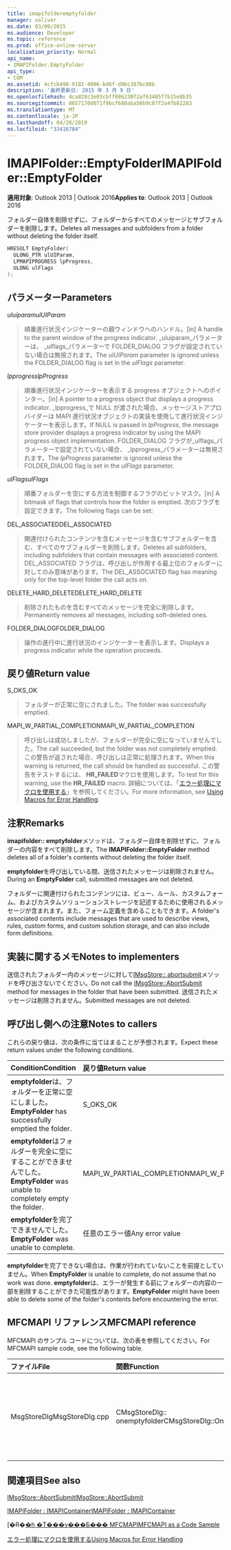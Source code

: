 ```yaml
---
title: imapifolderemptyfolder
manager: soliver
ms.date: 03/09/2015
ms.audience: Developer
ms.topic: reference
ms.prod: office-online-server
localization_priority: Normal
api_name:
- IMAPIFolder.EmptyFolder
api_type:
- COM
ms.assetid: 4cfcb498-9182-4906-bd6f-d9bc387bc88b
description: '最終更新日: 2015 年 3 月 9 日'
ms.openlocfilehash: 4ca828c3e03cbff886230f2af63485f7b15e8b35
ms.sourcegitcommit: 8657170d071f9bcf680aba50b9c07f2a4fb82283
ms.translationtype: MT
ms.contentlocale: ja-JP
ms.lasthandoff: 04/28/2019
ms.locfileid: "33416784"
---
```

# <a name="imapifolderemptyfolder"></a><span data-ttu-id="467b8-103">IMAPIFolder::EmptyFolder</span><span class="sxs-lookup"><span data-stu-id="467b8-103">IMAPIFolder::EmptyFolder</span></span>

  
  
<span data-ttu-id="467b8-104">**適用対象**: Outlook 2013 | Outlook 2016</span><span class="sxs-lookup"><span data-stu-id="467b8-104">**Applies to**: Outlook 2013 | Outlook 2016</span></span> 
  
<span data-ttu-id="467b8-105">フォルダー自体を削除せずに、フォルダーからすべてのメッセージとサブフォルダーを削除します。</span><span class="sxs-lookup"><span data-stu-id="467b8-105">Deletes all messages and subfolders from a folder without deleting the folder itself.</span></span>
  
```cpp
HRESULT EmptyFolder(
  ULONG_PTR ulUIParam,
  LPMAPIPROGRESS lpProgress,
  ULONG ulFlags
);
```

## <a name="parameters"></a><span data-ttu-id="467b8-106">パラメーター</span><span class="sxs-lookup"><span data-stu-id="467b8-106">Parameters</span></span>

 <span data-ttu-id="467b8-107">_uluiparam_</span><span class="sxs-lookup"><span data-stu-id="467b8-107">_ulUIParam_</span></span>
  
> <span data-ttu-id="467b8-108">順番進行状況インジケーターの親ウィンドウへのハンドル。</span><span class="sxs-lookup"><span data-stu-id="467b8-108">[in] A handle to the parent window of the progress indicator.</span></span> <span data-ttu-id="467b8-109">_uluiparam_パラメーターは、 _ulflags_パラメーターで FOLDER_DIALOG フラグが設定されていない場合は無視されます。</span><span class="sxs-lookup"><span data-stu-id="467b8-109">The  _ulUIParam_ parameter is ignored unless the FOLDER_DIALOG flag is set in the  _ulFlags_ parameter.</span></span> 
    
 <span data-ttu-id="467b8-110">_lpprogress_</span><span class="sxs-lookup"><span data-stu-id="467b8-110">_lpProgress_</span></span>
  
> <span data-ttu-id="467b8-111">順番進行状況インジケーターを表示する progress オブジェクトへのポインター。</span><span class="sxs-lookup"><span data-stu-id="467b8-111">[in] A pointer to a progress object that displays a progress indicator.</span></span> <span data-ttu-id="467b8-112">_lpprogress_で NULL が渡された場合、メッセージストアプロバイダーは MAPI 進行状況オブジェクトの実装を使用して進行状況インジケーターを表示します。</span><span class="sxs-lookup"><span data-stu-id="467b8-112">If NULL is passed in  _lpProgress_, the message store provider displays a progress indicator by using the MAPI progress object implementation.</span></span> <span data-ttu-id="467b8-113">FOLDER_DIALOG フラグが_ulflags_パラメーターで設定されていない場合、 _lpprogress_パラメーターは無視されます。</span><span class="sxs-lookup"><span data-stu-id="467b8-113">The  _lpProgress_ parameter is ignored unless the FOLDER_DIALOG flag is set in the  _ulFlags_ parameter.</span></span> 
    
 <span data-ttu-id="467b8-114">_ulFlags_</span><span class="sxs-lookup"><span data-stu-id="467b8-114">_ulFlags_</span></span>
  
> <span data-ttu-id="467b8-115">順番フォルダーを空にする方法を制御するフラグのビットマスク。</span><span class="sxs-lookup"><span data-stu-id="467b8-115">[in] A bitmask of flags that controls how the folder is emptied.</span></span> <span data-ttu-id="467b8-116">次のフラグを設定できます。</span><span class="sxs-lookup"><span data-stu-id="467b8-116">The following flags can be set:</span></span>
    
<span data-ttu-id="467b8-117">DEL_ASSOCIATED</span><span class="sxs-lookup"><span data-stu-id="467b8-117">DEL_ASSOCIATED</span></span> 
  
> <span data-ttu-id="467b8-118">関連付けられたコンテンツを含むメッセージを含むサブフォルダーを含む、すべてのサブフォルダーを削除します。</span><span class="sxs-lookup"><span data-stu-id="467b8-118">Deletes all subfolders, including subfolders that contain messages with associated content.</span></span> <span data-ttu-id="467b8-119">DEL_ASSOCIATED フラグは、呼び出しが作用する最上位のフォルダーに対してのみ意味があります。</span><span class="sxs-lookup"><span data-stu-id="467b8-119">The DEL_ASSOCIATED flag has meaning only for the top-level folder the call acts on.</span></span>
    
<span data-ttu-id="467b8-120">DELETE_HARD_DELETE</span><span class="sxs-lookup"><span data-stu-id="467b8-120">DELETE_HARD_DELETE</span></span>
  
> <span data-ttu-id="467b8-121">削除されたものを含むすべてのメッセージを完全に削除します。</span><span class="sxs-lookup"><span data-stu-id="467b8-121">Permanently removes all messages, including soft-deleted ones.</span></span>
    
<span data-ttu-id="467b8-122">FOLDER_DIALOG</span><span class="sxs-lookup"><span data-stu-id="467b8-122">FOLDER_DIALOG</span></span> 
  
> <span data-ttu-id="467b8-123">操作の進行中に進行状況のインジケーターを表示します。</span><span class="sxs-lookup"><span data-stu-id="467b8-123">Displays a progress indicator while the operation proceeds.</span></span>
    
## <a name="return-value"></a><span data-ttu-id="467b8-124">戻り値</span><span class="sxs-lookup"><span data-stu-id="467b8-124">Return value</span></span>

<span data-ttu-id="467b8-125">S_OK</span><span class="sxs-lookup"><span data-stu-id="467b8-125">S_OK</span></span> 
  
> <span data-ttu-id="467b8-126">フォルダーが正常に空にされました。</span><span class="sxs-lookup"><span data-stu-id="467b8-126">The folder was successfully emptied.</span></span>
    
<span data-ttu-id="467b8-127">MAPI_W_PARTIAL_COMPLETION</span><span class="sxs-lookup"><span data-stu-id="467b8-127">MAPI_W_PARTIAL_COMPLETION</span></span> 
  
> <span data-ttu-id="467b8-128">呼び出しは成功しましたが、フォルダーが完全に空になっていませんでした。</span><span class="sxs-lookup"><span data-stu-id="467b8-128">The call succeeded, but the folder was not completely emptied.</span></span> <span data-ttu-id="467b8-129">この警告が返された場合、呼び出しは正常に処理されます。</span><span class="sxs-lookup"><span data-stu-id="467b8-129">When this warning is returned, the call should be handled as successful.</span></span> <span data-ttu-id="467b8-130">この警告をテストするには、 **HR_FAILED**マクロを使用します。</span><span class="sxs-lookup"><span data-stu-id="467b8-130">To test for this warning, use the **HR_FAILED** macro.</span></span> <span data-ttu-id="467b8-131">詳細については、「[エラー処理にマクロを使用する](using-macros-for-error-handling.md)」を参照してください。</span><span class="sxs-lookup"><span data-stu-id="467b8-131">For more information, see [Using Macros for Error Handling](using-macros-for-error-handling.md).</span></span>
    
## <a name="remarks"></a><span data-ttu-id="467b8-132">注釈</span><span class="sxs-lookup"><span data-stu-id="467b8-132">Remarks</span></span>

<span data-ttu-id="467b8-133">**imapifolder:: emptyfolder**メソッドは、フォルダー自体を削除せずに、フォルダーの内容をすべて削除します。</span><span class="sxs-lookup"><span data-stu-id="467b8-133">The **IMAPIFolder::EmptyFolder** method deletes all of a folder's contents without deleting the folder itself.</span></span> 
  
<span data-ttu-id="467b8-134">**emptyfolder**を呼び出している間、送信されたメッセージは削除されません。</span><span class="sxs-lookup"><span data-stu-id="467b8-134">During an **EmptyFolder** call, submitted messages are not deleted.</span></span> 
  
<span data-ttu-id="467b8-135">フォルダーに関連付けられたコンテンツには、ビュー、ルール、カスタムフォーム、およびカスタムソリューションストレージを記述するために使用されるメッセージが含まれます。また、フォーム定義を含めることもできます。</span><span class="sxs-lookup"><span data-stu-id="467b8-135">A folder's associated contents include messages that are used to describe views, rules, custom forms, and custom solution storage, and can also include form definitions.</span></span> 
  
## <a name="notes-to-implementers"></a><span data-ttu-id="467b8-136">実装に関するメモ</span><span class="sxs-lookup"><span data-stu-id="467b8-136">Notes to implementers</span></span>

<span data-ttu-id="467b8-137">送信されたフォルダー内のメッセージに対して[IMsgStore:: abortsubmit](imsgstore-abortsubmit.md)メソッドを呼び出さないでください。</span><span class="sxs-lookup"><span data-stu-id="467b8-137">Do not call the [IMsgStore::AbortSubmit](imsgstore-abortsubmit.md) method for messages in the folder that have been submitted.</span></span> <span data-ttu-id="467b8-138">送信されたメッセージは削除されません。</span><span class="sxs-lookup"><span data-stu-id="467b8-138">Submitted messages are not deleted.</span></span> 
  
## <a name="notes-to-callers"></a><span data-ttu-id="467b8-139">呼び出し側への注意</span><span class="sxs-lookup"><span data-stu-id="467b8-139">Notes to callers</span></span>

<span data-ttu-id="467b8-140">これらの戻り値は、次の条件に当てはまることが予想されます。</span><span class="sxs-lookup"><span data-stu-id="467b8-140">Expect these return values under the following conditions.</span></span>
  
|<span data-ttu-id="467b8-141">**Condition**</span><span class="sxs-lookup"><span data-stu-id="467b8-141">**Condition**</span></span>|<span data-ttu-id="467b8-142">**戻り値**</span><span class="sxs-lookup"><span data-stu-id="467b8-142">**Return value**</span></span>|
|:-----|:-----|
|<span data-ttu-id="467b8-143">**emptyfolder**は、フォルダーを正常に空にしました。</span><span class="sxs-lookup"><span data-stu-id="467b8-143">**EmptyFolder** has successfully emptied the folder.</span></span>  <br/> |<span data-ttu-id="467b8-144">S_OK</span><span class="sxs-lookup"><span data-stu-id="467b8-144">S_OK</span></span>  <br/> |
|<span data-ttu-id="467b8-145">**emptyfolder**はフォルダーを完全に空にすることができませんでした。</span><span class="sxs-lookup"><span data-stu-id="467b8-145">**EmptyFolder** was unable to completely empty the folder.</span></span>  <br/> |<span data-ttu-id="467b8-146">MAPI_W_PARTIAL_COMPLETION</span><span class="sxs-lookup"><span data-stu-id="467b8-146">MAPI_W_PARTIAL_COMPLETION</span></span>  <br/> |
|<span data-ttu-id="467b8-147">**emptyfolder**を完了できませんでした。</span><span class="sxs-lookup"><span data-stu-id="467b8-147">**EmptyFolder** was unable to complete.</span></span>  <br/> |<span data-ttu-id="467b8-148">任意のエラー値</span><span class="sxs-lookup"><span data-stu-id="467b8-148">Any error value</span></span>  <br/> |
   
<span data-ttu-id="467b8-149">**emptyfolder**を完了できない場合は、作業が行われていないことを前提としていません。</span><span class="sxs-lookup"><span data-stu-id="467b8-149">When **EmptyFolder** is unable to complete, do not assume that no work was done.</span></span> <span data-ttu-id="467b8-150">**emptyfolder**は、エラーが発生する前にフォルダーの内容の一部を削除することができた可能性があります。</span><span class="sxs-lookup"><span data-stu-id="467b8-150">**EmptyFolder** might have been able to delete some of the folder's contents before encountering the error.</span></span> 
  
## <a name="mfcmapi-reference"></a><span data-ttu-id="467b8-151">MFCMAPI リファレンス</span><span class="sxs-lookup"><span data-stu-id="467b8-151">MFCMAPI reference</span></span>

<span data-ttu-id="467b8-152">MFCMAPI のサンプル コードについては、次の表を参照してください。</span><span class="sxs-lookup"><span data-stu-id="467b8-152">For MFCMAPI sample code, see the following table.</span></span>
  
|<span data-ttu-id="467b8-153">**ファイル**</span><span class="sxs-lookup"><span data-stu-id="467b8-153">**File**</span></span>|<span data-ttu-id="467b8-154">**関数**</span><span class="sxs-lookup"><span data-stu-id="467b8-154">**Function**</span></span>|<span data-ttu-id="467b8-155">**コメント**</span><span class="sxs-lookup"><span data-stu-id="467b8-155">**Comment**</span></span>|
|:-----|:-----|:-----|
|<span data-ttu-id="467b8-156">MsgStoreDlg</span><span class="sxs-lookup"><span data-stu-id="467b8-156">MsgStoreDlg.cpp</span></span>  <br/> |<span data-ttu-id="467b8-157">CMsgStoreDlg:: onemptyfolder</span><span class="sxs-lookup"><span data-stu-id="467b8-157">CMsgStoreDlg::OnEmptyFolder</span></span>  <br/> |<span data-ttu-id="467b8-158">mfcmapi は、 **imapifolder:: emptyfolder**メソッドを使用して、指定されたフォルダーの内容を削除します。</span><span class="sxs-lookup"><span data-stu-id="467b8-158">MFCMAPI uses the **IMAPIFolder::EmptyFolder** method to delete the contents of the specified folder.</span></span>  <br/> |
   
## <a name="see-also"></a><span data-ttu-id="467b8-159">関連項目</span><span class="sxs-lookup"><span data-stu-id="467b8-159">See also</span></span>



[<span data-ttu-id="467b8-160">IMsgStore::AbortSubmit</span><span class="sxs-lookup"><span data-stu-id="467b8-160">IMsgStore::AbortSubmit</span></span>](imsgstore-abortsubmit.md)
  
[<span data-ttu-id="467b8-161">IMAPIFolder : IMAPIContainer</span><span class="sxs-lookup"><span data-stu-id="467b8-161">IMAPIFolder : IMAPIContainer</span></span>](imapifolderimapicontainer.md)


<span data-ttu-id="467b8-162">[�R�[�h �T���v���Ƃ��� MFCMAPI](mfcmapi-as-a-code-sample.md)</span><span class="sxs-lookup"><span data-stu-id="467b8-162">[MFCMAPI as a Code Sample](mfcmapi-as-a-code-sample.md)</span></span>
  
[<span data-ttu-id="467b8-163">エラー処理にマクロを使用する</span><span class="sxs-lookup"><span data-stu-id="467b8-163">Using Macros for Error Handling</span></span>](using-macros-for-error-handling.md)

